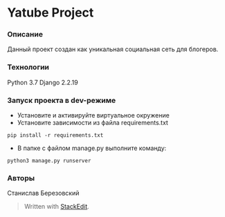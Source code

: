 # Yatube Project
### Описание
Данный проект создан как уникальная социальная сеть для блогеров.
### Технологии
Python 3.7
Django 2.2.19
### Запуск проекта в dev-режиме
- Установите и активируйте виртуальное окружение
- Установите зависимости из файла requirements.txt
```
pip install -r requirements.txt
``` 
- В папке с файлом manage.py выполните команду:
```
python3 manage.py runserver
```
### Авторы
Станислав Березовский


> Written with [StackEdit](https://stackedit.io/).
